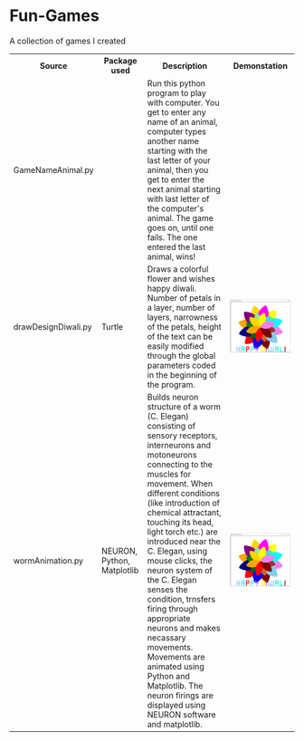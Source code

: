 # Fun-Games
A collection of games I created

<table>
  <tr>
    <th>Source</th>
    <th>Package used</th>
    <th>Description</th>
    <th>Demonstation</th>
  </tr>
  <tr>
    <td>GameNameAnimal.py</td>
    <td></td>
    <td>Run this python program to play with computer. You get to enter any name of an animal, computer types another name starting with the last letter of your animal, then you get to enter the next animal starting with last letter of the computer's animal. The game goes on, until one fails. The one entered the last animal, wins!</td>
    <td></td>
  </tr>
  <tr>
    <td>drawDesignDiwali.py</td>
    <td>Turtle</td>
    <td>Draws a colorful flower and wishes happy diwali. Number of petals in a layer, number of layers, narrowness of the petals, height of the text can be easily modified through the global parameters coded in the beginning of the program.</td>
    <td><img src="https://github.com/Sujata018/Fun-Games/blob/master/images/HappyFlower.JPG" ></td>
  </tr>
  <tr>
    <td>wormAnimation.py</td>
    <td>NEURON, Python, Matplotlib</td>
    <td>Builds neuron structure of a worm (C. Elegan) consisting of sensory receptors, interneurons and motoneurons connecting to the muscles for movement. When different conditions (like introduction of chemical attractant, touching its head, light torch etc.) are introduced near the C. Elegan, using mouse clicks, the neuron system of the C. Elegan senses the condition, trnsfers firing through appropriate neurons and makes necassary movements. Movements are animated using Python and Matplotlib. The neuron firings are displayed using NEURON software and matplotlib.</td>
    <td><img src="https://github.com/Sujata018/Fun-Games/blob/master/images/HappyFlower.JPG" ></td>
  </tr>

</table>
